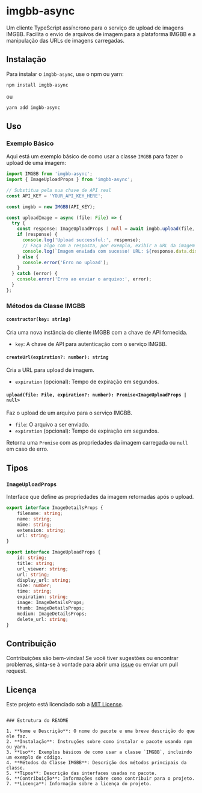 # imgbb-async

Um cliente TypeScript assíncrono para o serviço de upload de imagens IMGBB. Facilita o envio de arquivos de imagem para a plataforma IMGBB e a manipulação das URLs de imagens carregadas.

## Instalação

Para instalar o `imgbb-async`, use o npm ou yarn:

```bash
npm install imgbb-async
```

ou

```bash
yarn add imgbb-async
```

## Uso

### Exemplo Básico

Aqui está um exemplo básico de como usar a classe `IMGBB` para fazer o upload de uma imagem:

```typescript
import IMGBB from 'imgbb-async';
import { ImageUploadProps } from 'imgbb-async';

// Substitua pela sua chave de API real
const API_KEY = 'YOUR_API_KEY_HERE';

const imgbb = new IMGBB(API_KEY);

const uploadImage = async (file: File) => {
  try {
    const response: ImageUploadProps | null = await imgbb.upload(file, 600);
    if (response) {
      console.log('Upload successful:', response);
      // Faça algo com a resposta, por exemplo, exibir a URL da imagem
      console.log(`Imagem enviada com sucesso! URL: ${response.data.display_url}`);
    } else {
      console.error('Erro no upload');
    }
  } catch (error) {
    console.error('Erro ao enviar o arquivo:', error);
  }
};
```

### Métodos da Classe IMGBB

#### `constructor(key: string)`

Cria uma nova instância do cliente IMGBB com a chave de API fornecida.

- `key`: A chave de API para autenticação com o serviço IMGBB.

#### `createUrl(expiration?: number): string`

Cria a URL para upload de imagem.

- `expiration` (opcional): Tempo de expiração em segundos.

#### `upload(file: File, expiration?: number): Promise<ImageUploadProps | null>`

Faz o upload de um arquivo para o serviço IMGBB.

- `file`: O arquivo a ser enviado.
- `expiration` (opcional): Tempo de expiração em segundos.

Retorna uma `Promise` com as propriedades da imagem carregada ou `null` em caso de erro.

## Tipos

### `ImageUploadProps`

Interface que define as propriedades da imagem retornadas após o upload.

```typescript
export interface ImageDetailsProps {
    filename: string;
    name: string;
    mime: string;
    extension: string;
    url: string;
}

export interface ImageUploadProps {
    id: string;
    title: string;
    url_viewer: string;
    url: string;
    display_url: string;
    size: number;
    time: string;
    expiration: string;
    image: ImageDetailsProps;
    thumb: ImageDetailsProps;
    medium: ImageDetailsProps;
    delete_url: string;
}
```

## Contribuição

Contribuições são bem-vindas! Se você tiver sugestões ou encontrar problemas, sinta-se à vontade para abrir uma [issue](https://github.com/seu-usuario/imgbb-async/issues) ou enviar um pull request.

## Licença

Este projeto está licenciado sob a [MIT License](LICENSE).
```

### Estrutura do README

1. **Nome e Descrição**: O nome do pacote e uma breve descrição do que ele faz.
2. **Instalação**: Instruções sobre como instalar o pacote usando npm ou yarn.
3. **Uso**: Exemplos básicos de como usar a classe `IMGBB`, incluindo um exemplo de código.
4. **Métodos da Classe IMGBB**: Descrição dos métodos principais da classe.
5. **Tipos**: Descrição das interfaces usadas no pacote.
6. **Contribuição**: Informações sobre como contribuir para o projeto.
7. **Licença**: Informação sobre a licença do projeto.
